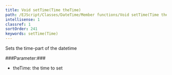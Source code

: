 ```yaml
---
title: Void setTime(Time theTime)
path: /EJScript/Classes/DateTime/Member functions/Void setTime(Time theTime)
intellisense: 1
classref: 1
sortOrder: 241
keywords: setTime(Time)
---
```


Sets the time-part of the datetime



###Parameter:###


 - theTime: the time to set



